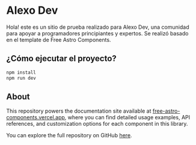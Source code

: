 # Alexo Dev

Hola! este es un sitio de prueba realizado para Alexo Dev, una comunidad para apoyar a programadores principiantes y expertos.
Se realizó basado en el template de Free Astro Components.

## ¿Cómo ejecutar el proyecto?

```bash
npm install 
npm run dev
```

## About

This repository powers the documentation site available at [free-astro-components.vercel.app](https://free-astro-components.vercel.app), where you can find detailed usage examples, API references, and customization options for each component in this library.

You can explore the full repository on GitHub [here](https://github.com/denv17/free-astro-components).